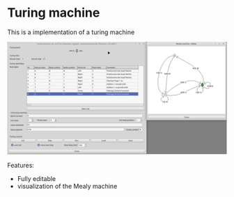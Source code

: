 # Turing machine

This is a implementation of a turing machine

![](preview.png)

Features:
- Fully editable
- visualization of the Mealy machine